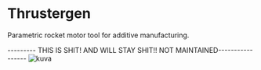 # Thrustergen
 Parametric rocket motor tool for additive manufacturing.

 --------- THIS IS SHIT! AND WILL STAY SHIT!! NOT MAINTAINED-----------------
![kuva](https://github.com/modusmogulus/Thrustergen/assets/39548121/33293c77-7c85-4550-a0e8-af8d47387fb4)
